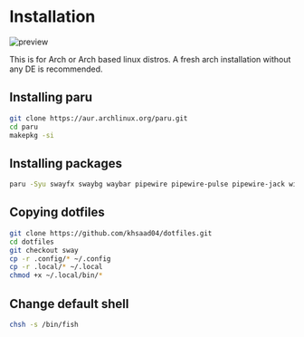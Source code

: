 # Installation 

![preview](https://github.com/khsaad04/dotfiles/blob/sway/assets/preview.png?raw=true)

This is for Arch or Arch based linux distros. A fresh arch installation without any DE is recommended.

## Installing paru
```sh
git clone https://aur.archlinux.org/paru.git
cd paru
makepkg -si
```

## Installing packages
```sh
paru -Syu swayfx swaybg waybar pipewire pipewire-pulse pipewire-jack wireplumber xdg-desktop-portal-wlr qt5-wayland qt6-wayland fish kitty starship neovim ripgrep fd wofi dunst libnotify pamixer grim slurp sddm neofetch ttf-firacode-nerd --needed
```

## Copying dotfiles
```sh
git clone https://github.com/khsaad04/dotfiles.git
cd dotfiles
git checkout sway
cp -r .config/* ~/.config
cp -r .local/* ~/.local
chmod +x ~/.local/bin/*
```

## Change default shell

```sh
chsh -s /bin/fish
```
